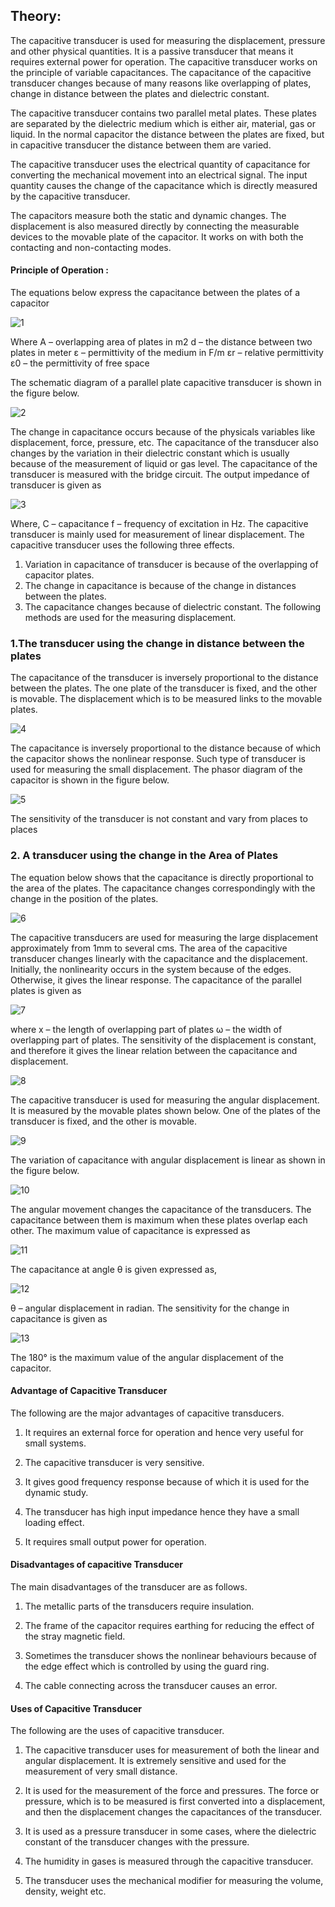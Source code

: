 ## Theory:

The capacitive transducer is used for measuring the displacement, pressure and other physical quantities. It is a passive transducer that means it requires external power for operation. The capacitive transducer works on the principle of variable capacitances. The capacitance of the capacitive transducer changes because of many reasons like overlapping of plates, change in distance between the plates and dielectric constant.
 
The capacitive transducer contains two parallel metal plates. These plates are separated by the dielectric medium which is either air, material, gas or liquid. In the normal capacitor the distance between the plates are fixed, but in capacitive transducer the distance between them are varied.

The capacitive transducer uses the electrical quantity of capacitance for converting the mechanical movement into an electrical signal. The input quantity causes the change of the capacitance which is directly measured by the capacitive transducer.

The capacitors measure both the static and dynamic changes. The displacement is also measured directly by connecting the measurable devices to the movable plate of the capacitor. It works on with both the contacting and non-contacting modes.
#### Principle of Operation : 
The equations below express the capacitance between the plates of a capacitor

![1](images/figure1.jpg)

Where A – overlapping area of plates in m2
d – the distance between two plates in meter
ε – permittivity of the medium in F/m
εr – relative permittivity
ε0 – the permittivity of free space

The schematic diagram of a parallel plate capacitive transducer is shown in the figure below. 

![2](images/figure2.jpg)
 
The change in capacitance occurs because of the physicals variables like displacement, force, pressure, etc. The capacitance of the transducer also changes by the variation in their dielectric constant which is usually because of the measurement of liquid or gas level.
The capacitance of the transducer is measured with the bridge circuit. The output impedance of transducer is given as

![3](images/figure3.jpg)

Where, C – capacitance
f – frequency of excitation in Hz.
The capacitive transducer is mainly used for measurement of linear displacement. The capacitive transducer uses the following three effects.
1.	Variation in capacitance of transducer is because of the overlapping of capacitor plates.
2.	The change in capacitance is because of the change in distances between the plates.
3.	The capacitance changes because of dielectric constant.
The following methods are used for the measuring displacement.

### 1.The transducer using the change in distance between the plates 

 The capacitance of the transducer is inversely proportional to the distance between the plates. The one plate of the transducer is fixed, and the other is movable. The displacement which is to be measured links to the movable plates.
 
 ![4](images/figure4(1).png)

 
The capacitance is inversely proportional to the distance because of which the capacitor shows the nonlinear response. Such type of transducer is used for measuring the small displacement. The phasor diagram of the capacitor is shown in the figure below. 

![5](images/figure5.jpg)

The sensitivity of the transducer is not constant and vary from places to places

### 2. A transducer using the change in the Area of Plates 
The equation below shows that the capacitance is directly proportional to the area of the plates. The capacitance changes correspondingly with the change in the position of the plates.

![6](images/figure6(1).jpg)

The capacitive transducers are used for measuring the large displacement approximately from 1mm to several cms. The area of the capacitive transducer changes linearly with the capacitance and the displacement. Initially, the nonlinearity occurs in the system because of the edges. Otherwise, it gives the linear response.
The capacitance of the parallel plates is given as 

![7](images/figure7.jpg)
 
where x – the length of overlapping part of plates
ω – the width of overlapping part of plates.
The sensitivity of the displacement is constant, and therefore it gives the linear relation between the capacitance and displacement.
 
 ![8](images/figure8.jpg)
 
The capacitive transducer is used for measuring the angular displacement. It is measured by the movable plates shown below. One of the plates of the transducer is fixed, and the other is movable.

![9](images/figure9.jpg)

The variation of capacitance with angular displacement is linear as shown in the figure below.
 
 ![10](images/figure10.jpg)

The angular movement changes the capacitance of the transducers. The capacitance between them is maximum when these plates overlap each other. The maximum value of capacitance is expressed as 

![11](images/figure11.jpg)
 
The capacitance at angle θ is given expressed as,
 
 ![12](images/figure12.jpg)
 
θ – angular displacement in radian. The sensitivity for the change in capacitance is given as 

![13](images/figure13.jpg)
 
The 180° is the maximum value of the angular displacement of the capacitor.
#### Advantage of Capacitive Transducer
The following are the major advantages of capacitive transducers.

1.	It requires an external force for operation and hence very useful for small systems.
	
2.	The capacitive transducer is very sensitive.
	
3.	It gives good frequency response because of which it is used for the dynamic study.
	
4.	The transducer has high input impedance hence they have a small loading effect.
	
5.	It requires small output power for operation.

#### Disadvantages of capacitive Transducer
The main disadvantages of the transducer are as follows.

1.	The metallic parts of the transducers require insulation.

2.	The frame of the capacitor requires earthing for reducing the effect of the stray magnetic field.

3.	Sometimes the transducer shows the nonlinear behaviours because of the edge effect which is controlled by using the guard ring.

4.	The cable connecting across the transducer causes an error.

#### Uses of Capacitive Transducer
The following are the uses of capacitive transducer.

1.	The capacitive transducer uses for measurement of both the linear and angular displacement. It is extremely sensitive and used for the measurement of very small distance.

2.	It is used for the measurement of the force and pressures. The force or pressure, which is to be measured is first converted into a displacement, and then the displacement changes the capacitances of the transducer.

3.	It is used as a pressure transducer in some cases, where the dielectric constant of the transducer changes with the pressure.

4.	The humidity in gases is measured through the capacitive transducer.

5.	The transducer uses the mechanical modifier for measuring the volume, density, weight etc.